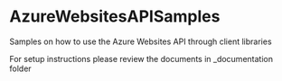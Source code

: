 AzureWebsitesAPISamples
=======================

Samples on how to use the Azure Websites API through client libraries

For setup instructions please review the documents in \_documentation folder